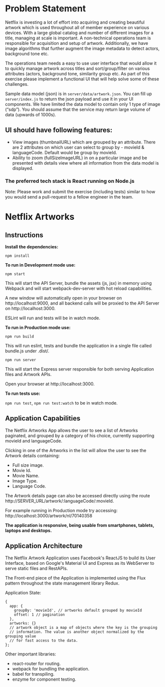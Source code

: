 # Problem Statement

Netflix is investing a lot of effort into acquiring and creating beautiful artwork which is used throughout all of member experience on various devices. With a large global catalog and number of different images for a title, managing at scale is important. A non-technical operations team is responsible for acquisition and setup of artwork. Additionally, we have image algorithms that further augment the image metadata to detect actors, background tone etc.

The operations team needs a easy to use user interface that would allow it to quickly manage artwork across titles and sort/group/filter on various attributes (actors, background tone, similarity group etc. As part of this exercise please implement a functional UI that will help solve some of these challenges.

Sample data model (json) is in `server/data/artwork.json`. You can fill up `server/index.js` to return the json payload and use it in your UI components. We have limited the data model to contain only 1 type of image (“sdp”). You should assume that the service may return large volume of data (upwards of 1000s).

## UI should have following features:
* View images (thumbnailURL) which are grouped by an attribute. There are 2 attributes on which user can select to group by - movieId & languageCode. Default would be group by movieId.
* Ability to zoom (fullSizeImageURL) in on a particular image and be presented with details view where all information from the data model is displayed.

### The preferred tech stack is React running on Node.js

Note: Please work and submit the exercise (including tests) similar to how you would send a pull-request to a fellow engineer in the team.

# Netflix Artworks

## Instructions

**Install the dependencies:**

```npm install```

**To run in Development mode use:**

```npm start```

This will start the API Server, bundle the assets (js, jsx) in memory using Webpack and will start webpack-dev-server with hot reload capabilities.

A new window will automatically open in your browser on http://localhost:9000, and all backend calls will be proxied to the API Server on http://localhost:3000.

ESLint will run and tests will be in watch mode.

**To run in Production mode use:**

```npm run build```

This will run eslint, tests and bundle the application in a single file called bundle.js under .dist/.

```npm run server```

This will start the Express server responsible for both serving Application files and Artwork APIs.

Open your browser at  http://localhost:3000.

**To run tests use:**

```npm run test```, ```npm run test:watch``` to be in watch mode.

## Application Capabilities

The Netflix Artworks App allows the user to see a list of Artworks paginated, and grouped by a category of his choice, currently supporting movieId and languageCode.

Clicking in one of the Artworks in the list will allow the user to see the Artwork details containing:
* Full size image.
* Movie Id.
* Movie Name.
* Image Type.
* Language Code.

The Artwork details page can also be accessed directly using the route http://SERVER_URL/artwork/:languageCode/:movieId.

For example running in Production mode try accessing: http://localhost:3000/artwork/nl/70140358

**The application is responsive, being usable from smartphones, tablets, laptops and desktops.**

## Application Architecture

The Netflix Artwork Application uses Facebook's ReactJS to build its User Interface, based on Google's Material UI and Express as its WebServer to serve static files and RestAPIs.

The Front-end piece of the Application is implemented using the Flux pattern throughout the state management library Redux.

Application State:
```
{
  app: {
    groupBy: 'movieId', // artworks default grouped by movieId
    offset: 1 // pagination
  },
  artworks: {}
  // artwork object is a map of objects where the key is the grouping
  // information. The value is another object normalized by the grouping value
  // for fast access to the data.
};
```

Other important libraries:
* react-router for routing.
* webpack for bundling the application.
* babel for transpiling.
* enzyme for component testing.
